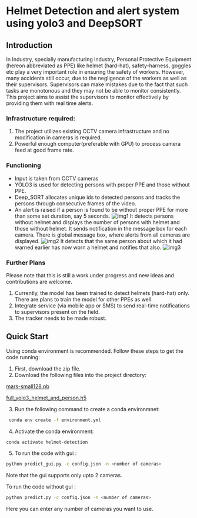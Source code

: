 # Helmet Detection and alert system using yolo3 and DeepSORT

## Introduction
In Industry, specially manufacturing industry, Personal Protective Equipment (hereon abbreviated as
PPE) like helmet (hard-hat), safety-harness, goggles etc play a very important role in ensuring the
safety of workers. However, many accidents still occur, due to the negligence of the workers as well
as their supervisors. Supervisors can make mistakes due to the fact that such tasks are monotonous
and they may not be able to monitor consistently. This project aims to assist the supervisors to monitor
effectively by providing them with real time alerts.
### Infrastructure required:
1. The project utilizes existing CCTV camera infrastructure and no modification in
cameras is required.
2. Powerful enough computer(preferable with GPU) to process camera feed at good frame rate.
### Functioning
* Input is taken from CCTV cameras
* YOLO3 is used for detecting persons with proper PPE and those without PPE.
* Deep_SORT allocates unique ids to detected persons and tracks the persons through consecutive frames of the video.
* An alert is raised if a person is found to be without proper PPE for more than some set
duration, say 5 seconds.
![img1](https://drive.google.com/uc?export=view&id=1-uozV5f_CqtF0wnEZnIBfZsOoqbSfQyN)
It detects persons without helmet and displays the number of persons with helmet and
those without helmet. It sends notification in the message box for each camera. There is global
message box, where alerts from all cameras are displayed.
![img2](https://drive.google.com/uc?export=view&id=1L0aQLGMMzMG3j2dVw0LV3bjkd4bGTeOp)
It detects that the same person about which it had warned earlier has now worn a
helmet and notifies that also.
![img3](https://drive.google.com/uc?export=view&id=1l8VUS9GjKMmOsOTzQv-FZ2rm7_Ho9gM4)
### Further Plans
Please note that this is still a work under progress and new ideas and contributions are welcome.
1. Currently, the model has been trained to detect helmets (hard-hat) only. There are plans to train the model for other PPEs as well.
2. Integrate service (via mobile app or SMS) to send real-time notifications to supervisors present on the field.
3. The tracker needs to be made robust.

## Quick Start
Using conda environment is recommended. Follow these steps to get the code running:

1. First, download the zip file.
2. Download the following files into the project directory: 

[mars-small128.pb](https://1drv.ms/u/s!ArJHK_Eldk0Cg3jyt-NR3xPErr_5?e=88vcgg)

[full_yolo3_helmet_and_person.h5](https://1drv.ms/u/s!ArJHK_Eldk0Cg3cTEpkVoZyyxQzl?e=10MXuV)

3. Run the following command to create a conda environmnet:
```bash
 conda env create -f environment.yml
```
4. Activate the conda environment:
```bash
conda activate helmet-detection
```
5. To run the code with gui :
```bash
python predict_gui.py -c config.json -n <number of cameras>
```
  Note that the gui supports only upto 2 cameras.

  To run the code without gui :
```bash
python predict.py -c config.json -n <number of cameras>
```
  Here you can enter any number of cameras you want to use.
